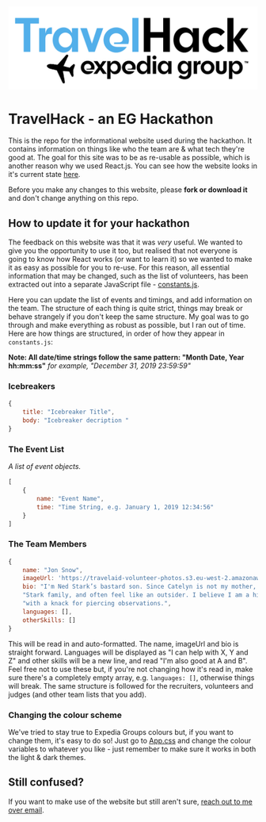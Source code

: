 ![TravelHack Logo](./src/images/travelhack_logo.png "TraveHhack Logo")

# TravelHack - an EG Hackathon
This is the repo for the informational website used during the hackathon. It contains information on things like who the team are & what tech they're good at. The goal for this site was to be as re-usable as possible, which is another reason why we used React.js. 
You can see how the website looks in it's current state [here](https://witaylor.github.io/travelhack-info).

Before you make any changes to this website, please **fork or download it** and don't change anything on this repo.

## How to update it for your hackathon
The feedback on this website was that it was *very* useful. We wanted to give you the opportunity to use it too, but realised that not everyone is going to know how React works (or want to learn it) so we wanted to make it as easy as possible for you to re-use. For this reason, all essential information that may be changed, such as the list of volunteers, has been extracted out into a separate JavaScript file - [constants.js](./src/constants.js).

Here you can update the list of events and timings, and add information on the team. The structure of each thing is quite strict, things may break or behave strangely if you don't keep the same structure. My goal was to go through and make everything as robust as possible, but I ran out of time. Here are how things are structured, in order of how they appear in `constants.js`:

**Note: All date/time strings follow the same pattern: "Month Date, Year hh:mm:ss"**
*for example, "December 31, 2019 23:59:59"*

### Icebreakers
```javascript
{
    title: "Icebreaker Title",
    body: "Icebreaker decription "
}
```

### The Event List
*A list of event objects.*
```javascript
[
    {
        name: "Event Name",
        time: "Time String, e.g. January 1, 2019 12:34:56"
    }
]
```

### The Team Members
```javascript
{
    name: "Jon Snow",
    imageUrl: 'https://travelaid-volunteer-photos.s3.eu-west-2.amazonaws.com/jonsnow',
    bio: "I'm Ned Stark’s bastard son. Since Catelyn is not my mother, I am not a proper member of the " +
    "Stark family, and often feel like an outsider. I believe I am a highly capable swordsman and thinker, " +
    "with a knack for piercing observations.",
    languages: [],
    otherSkills: []
}
```

This will be read in and auto-formatted. The name, imageUrl and bio is straight forward. Languages will be displayed as "I can help with X, Y and Z" and other skills will be a new line, and read "I'm also good at A and B". Feel free not to use these but, if you're not changing how it's read in, make sure there's a completely empty array, e.g. `languages: []`, otherwise things will break. 
The same structure is followed for the recruiters, volunteers and judges (and other team lists that you add).

### Changing the colour scheme 
We've tried to stay true to Expedia Groups colours but, if you want to change them, it's easy to do so! Just go to [App.css](./src/App.css) and change the colour variables to whatever you like - just remember to make sure it works in both the light & dark themes.

## Still confused?
If you want to make use of the website but still aren't sure, [reach out to me over email](mailto:will_taylor13@outlook.com).


